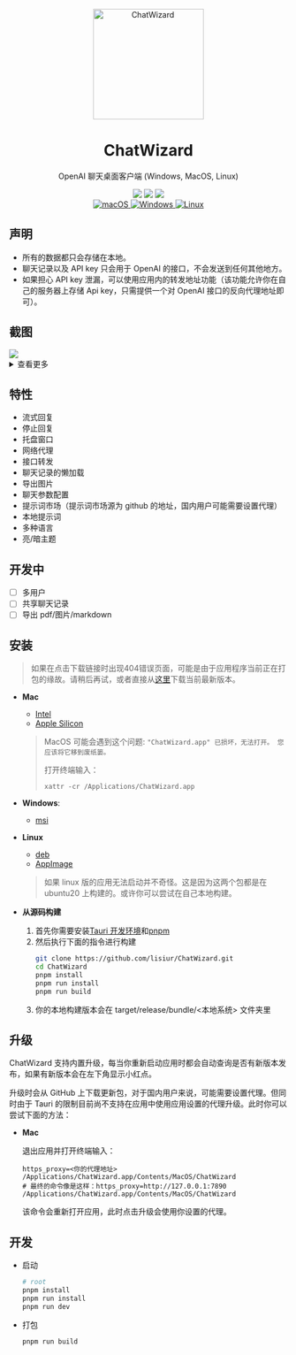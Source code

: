 <p align="center">
  <img width="200" src="./assets/logo.png" alt="ChatWizard">
  <h1 align="center">ChatWizard</h1>
  <p align="center">OpenAI 聊天桌面客户端 (Windows, MacOS, Linux)</p>
</p>

<div align=center>
  <div align=center>
  </div>
  <div>
    <img src="https://img.shields.io/github/package-json/v/lisiur/ChatWizard" />
    <img src="https://visitor-badge.glitch.me/badge?page_id=lisiur.ChatWizard" />
    <img src="https://img.shields.io/github/downloads/lisiur/ChatWizard/total" />
  </div>
  <div>
    <a href="https://github.com/lisiur/ChatWizard/releases/latest">
      <img alt="macOS" src="https://img.shields.io/badge/-macOS-black?logo=apple&logoColor=white" />
    </a>
    <a href="https://github.com/lisiur/ChatWizard/releases/latest">
      <img alt="Windows" src="https://img.shields.io/badge/-Windows-blue?logo=windows&logoColor=white" />
    </a>
    <a href="https://github.com/lisiur/ChatWizard/releases/latest">
      <img alt="Linux" src="https://img.shields.io/badge/-Linux-yellow?logo=linux&logoColor=white" />
    </a>
  </div>
</div>

## 声明

- 所有的数据都只会存储在本地。
- 聊天记录以及 API key 只会用于 OpenAI 的接口，不会发送到任何其他地方。
- 如果担心 API key 泄漏，可以使用应用内的转发地址功能（该功能允许你在自己的服务器上存储 Api key，只需提供一个对 OpenAI 接口的反向代理地址即可）。

## 截图

<img src="./assets/slash-command.png" />

<details>
<summary>查看更多</summary>
<img src="./assets/casual-chat.png" />
<img src="./assets/chat.png" />
<img src="./assets/prompt.png" />
<img src="./assets/prompt-market.png" />
<img src="./assets/setting.png" />
<img src="./assets/tray-window.png" />
</details>


## 特性

- 流式回复
- 停止回复
- 托盘窗口
- 网络代理
- 接口转发
- 聊天记录的懒加载
- 导出图片
- 聊天参数配置
- 提示词市场（提示词市场源为 github 的地址，国内用户可能需要设置代理）
- 本地提示词
- 多种语言
- 亮/暗主题

## 开发中

- [ ] 多用户
- [ ] 共享聊天记录
- [ ] 导出 pdf/图片/markdown

## 安装

> 如果在点击下载链接时出现404错误页面，可能是由于应用程序当前正在打包的缘故。请稍后再试，或者直接从[这里](https://github.com/lisiur/ChatWizard/releases/latest)下载当前最新版本。

- **Mac**

    - [Intel](https://github.com/lisiur/ChatWizard/releases/download/v0.6.0/ChatWizard_0.6.0_x64.dmg)
    - [Apple Silicon](https://github.com/lisiur/ChatWizard/releases/download/v0.6.0/ChatWizard_0.6.0_aarch64.dmg)

    > MacOS 可能会遇到这个问题: `"ChatWizard.app" 已损坏，无法打开。 您应该将它移到废纸篓。`
    > 
    > 打开终端输入：
    > 
    > ```shell
    > xattr -cr /Applications/ChatWizard.app
    > ```

- **Windows**: 

    - [msi](https://github.com/lisiur/ChatWizard/releases/download/v0.6.0/ChatWizard_0.6.0_x64_en-US.msi)

- **Linux**
    - [deb](https://github.com/lisiur/ChatWizard/releases/download/v0.6.0/chat-wizard_0.6.0_amd64.deb)
    - [AppImage](https://github.com/lisiur/ChatWizard/releases/download/v0.6.0/chat-wizard_0.6.0_amd64.AppImage)

    > 如果 linux 版的应用无法启动并不奇怪。这是因为这两个包都是在 ubuntu20 上构建的。或许你可以尝试在自己本地构建。

- **从源码构建**
    1. 首先你需要安装[Tauri 开发环境](https://tauri.app/v1/guides/getting-started/prerequisites)和[pnpm](https://pnpm.io/installation)
    2. 然后执行下面的指令进行构建
        ```bash
        git clone https://github.com/lisiur/ChatWizard.git
        cd ChatWizard
        pnpm install
        pnpm run install
        pnpm run build
        ```
    3. 你的本地构建版本会在 target/release/bundle/<本地系统> 文件夹里

## 升级

ChatWizard 支持内置升级，每当你重新启动应用时都会自动查询是否有新版本发布，如果有新版本会在左下角显示小红点。

升级时会从 GitHub 上下载更新包，对于国内用户来说，可能需要设置代理。但同时由于 Tauri 的限制目前尚不支持在应用中使用应用设置的代理升级。此时你可以尝试下面的方法：

- **Mac**
  
  退出应用并打开终端输入：

  ```
  https_proxy=<你的代理地址> /Applications/ChatWizard.app/Contents/MacOS/ChatWizard
  # 最终的命令像是这样：https_proxy=http://127.0.0.1:7890 /Applications/ChatWizard.app/Contents/MacOS/ChatWizard
  ```
  该命令会重新打开应用，此时点击升级会使用你设置的代理。

## 开发

- 启动

    ```bash
    # root
    pnpm install
    pnpm run install
    pnpm run dev
    ```

- 打包

    ```bash
    pnpm run build
    ```